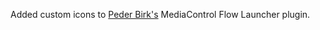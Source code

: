 Added custom icons to [Peder Birk's](https://github.com/PederBirk) MediaControl Flow Launcher plugin.
